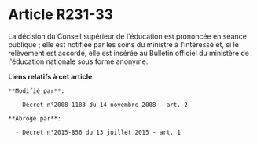 # Article R231-33

La décision du Conseil supérieur de l'éducation est prononcée en séance publique ; elle est notifiée par les soins du
ministre à l'intéressé et, si le relèvement est accordé, elle est insérée au Bulletin officiel du ministère de l'éducation
nationale sous forme anonyme.

**Liens relatifs à cet article**

	**Modifié par**:

	  - Décret n°2008-1183 du 14 novembre 2008 - art. 2

	**Abrogé par**:

	  - Décret n°2015-856 du 13 juillet 2015 - art. 1
